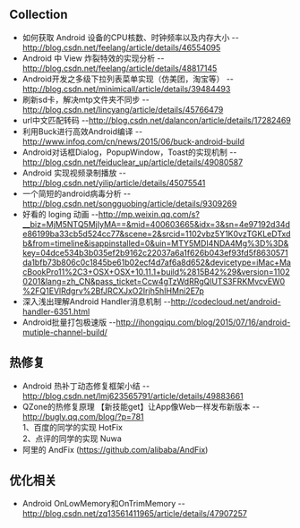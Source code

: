 ## Collection

* 如何获取 Android 设备的CPU核数、时钟频率以及内存大小 --http://blog.csdn.net/feelang/article/details/46554095  
* Android 中 View 炸裂特效的实现分析 --http://blog.csdn.net/feelang/article/details/48817145  
* Android开发之多级下拉列表菜单实现（仿美团，淘宝等） --http://blog.csdn.net/minimicall/article/details/39484493  
* 刷新sd卡，解决mtp文件夹不同步 --http://blog.csdn.net/lincyang/article/details/45766479  
* url中文匹配转码 --http://blog.csdn.net/dalancon/article/details/17282469  
* 利用Buck进行高效Android编译 --http://www.infoq.com/cn/news/2015/06/buck-android-build  
* Android对话框Dialog，PopupWindow，Toast的实现机制 --http://blog.csdn.net/feiduclear_up/article/details/49080587  
* Android 实现视频录制播放 --http://blog.csdn.net/yilip/article/details/45075541    
* 一个简短的android病毒分析 --http://blog.csdn.net/songguobing/article/details/9309269 
* 好看的 loging 动画 --http://mp.weixin.qq.com/s?__biz=MjM5NTQ5MjIyMA==&mid=400603665&idx=3&sn=4e97192d34de86199ba33cb5d524cc77&scene=2&srcid=1102vbz5Y1K0vzTGKLeDTxdb&from=timeline&isappinstalled=0&uin=MTY5MDI4NDA4Mg%3D%3D&key=04dce534b3b035ef2b9162c22037a6a1f626b043ef93fd5f8630571da1bfb73b806c0c1845be61b02ecf4d7af6a8d652&devicetype=iMac+MacBookPro11%2C3+OSX+OSX+10.11.1+build%2815B42%29&version=11020201&lang=zh_CN&pass_ticket=Ccw4gTzWdRRgQlUTS3FRKMvcvEW0%2FQ1EVlRdgrv%2BfJRCXJxO2Irjh5hIHMni2E7p  
* 深入浅出理解Android Handler消息机制 --http://codecloud.net/android-handler-6351.html  
* Android批量打包极速版 --http://ihongqiqu.com/blog/2015/07/16/android-mutiple-channel-build/  

## 热修复
* Android 热补丁动态修复框架小结 --http://blog.csdn.net/lmj623565791/article/details/49883661  
* QZone的热修复原理 【新技能get】让App像Web一样发布新版本  --http://bugly.qq.com/blog/?p=781  
  1、百度的同学的实现 HotFix  
  2、点评的同学的实现 Nuwa  
* 阿里的 AndFix (https://github.com/alibaba/AndFix)  

## 优化相关  
* Android OnLowMemory和OnTrimMemory --http://blog.csdn.net/zq13561411965/article/details/47907257  
